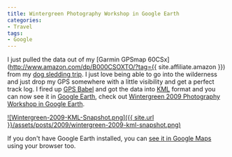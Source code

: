 ```yaml
---
title: Wintergreen Photography Workshop in Google Earth
categories:
- Travel
tags:
- Google
---
```


I just pulled the data out of my [Garmin GPSmap 60CSx](http://www.amazon.com/dp/B000CSOXTO/?tag={{ site.affiliate.amazon }}) from my [dog sledding trip](). I just love being able to go into the wilderness and just drop my GPS somewhere with a little visibility and get a perfect track log. I fired up [GPS Babel](http://www.gpsbabel.org/) and got the data into [KML](http://en.wikipedia.org/wiki/Kml) format and you can now see it in [Google Earth](http://earth.google.com/), check out [Wintergreen 2009 Photography Workshop in Google Earth](http://thingelstad.com/s/wp-content/uploads/2009/02/wintergreen-2009.kmz).

[![Wintergreen-2009-KML-Snapshot.png]({{ site.url }}/assets/posts/2009/wintergreen-2009-kml-snapshot.png)](http://thingelstad.com/s/wp-content/uploads/2009/02/wintergreen-2009.kmz)

If you don't have Google Earth installed, you can [see it in Google Maps](http://maps.google.com/maps?f=q&source=s_q&hl=en&geocode=&q=http:%2F%2Fwww.thingelstad.com%2Fwp-content%2Fuploads%2F2009%2F02%2Fwintergreen-2009.kmz&ie=UTF8&t=h&ll=47.86558,-91.771202&spn=0.067831,0.129776&z=13) using your browser too.
